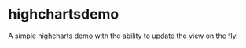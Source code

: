 highchartsdemo
==============

A simple highcharts demo with the ability to update the view on the fly.  
